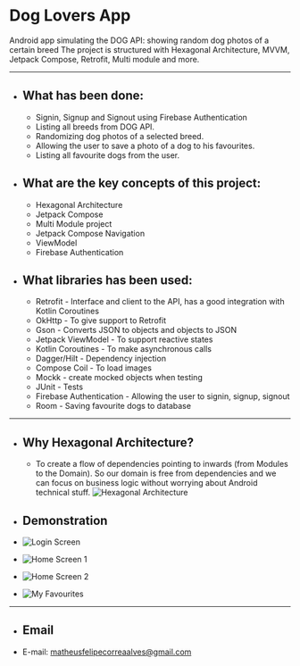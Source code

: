 # Dog Lovers App

Android app simulating the DOG API: showing random dog photos of a certain breed
The project is structured with Hexagonal Architecture, MVVM, Jetpack Compose, Retrofit, Multi module and more.

* * *

* ## What has been done:
  * Signin, Signup and Signout using Firebase Authentication
  * Listing all breeds from DOG API.
  * Randomizing dog photos of a selected breed.
  * Allowing the user to save a photo of a dog to his favourites.
  * Listing all favourite dogs from the user.

* ## What are the key concepts of this project:
  * Hexagonal Architecture
  * Jetpack Compose
  * Multi Module project
  * Jetpack Compose Navigation
  * ViewModel
  * Firebase Authentication


* ## What libraries has been used:
  * Retrofit - Interface and client to the API, has a good integration with Kotlin Coroutines
  * OkHttp - To give support to Retrofit
  * Gson - Converts JSON to objects and objects to JSON
  * Jetpack ViewModel - To support reactive states
  * Kotlin Coroutines - To make asynchronous calls
  * Dagger/Hilt - Dependency injection
  * Compose Coil - To load images
  * Mockk - create mocked objects when testing
  * JUnit - Tests
  * Firebase Authentication - Allowing the user to signin, signup, signout
  * Room - Saving favourite dogs to database

* * *
* ## Why Hexagonal Architecture?
  * To create a flow of dependencies pointing to inwards (from Modules to the Domain). So our domain is free from dependencies and we can focus on business logic without worrying about Android technical stuff.
    ![Hexagonal Architecture](images/hexagonal_architecture.png)

* ## Demonstration
*  ![Login Screen](images/image_0.png)
*  ![Home Screen 1](images/image_1.png)
*  ![Home Screen 2](images/image_2.png)
*  ![My Favourites](images/image_3.png)


* * *
* ## Email
* E-mail: matheusfelipecorreaalves@gmail.com
